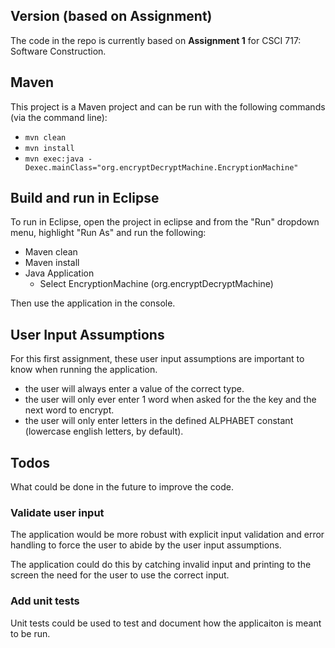## Version (based on Assignment)

The code in the repo is currently based on **Assignment 1**  for CSCI 717: Software Construction.

## Maven

This project is a Maven project and can be run with the following commands (via the command line):

- `mvn clean`
- `mvn install`
- `mvn exec:java -Dexec.mainClass="org.encryptDecryptMachine.EncryptionMachine" `

## Build and run in Eclipse

To run in Eclipse, open the project in eclipse and from the "Run" dropdown menu, highlight "Run As" and run the following:

- Maven clean
- Maven install
- Java Application
    - Select EncryptionMachine (org.encryptDecryptMachine)

Then use the application in the console.

## User Input Assumptions

For this first assignment, these user input assumptions are important to know when running the application.

- the user will always enter a value of the correct type.
- the user will only ever enter 1 word when asked for the the key and the next word to encrypt.
- the user will only enter letters in the defined ALPHABET constant (lowercase english letters, by default).

## Todos

What could be done in the future to improve the code.

### Validate user input

The application would be more robust with explicit input validation and error handling to force the user to abide by the user input assumptions.

The application could do this by catching invalid input and printing to the screen the need for the user to use the correct input.

### Add unit tests

Unit tests could be used to test and document how the applicaiton is meant to be run.

